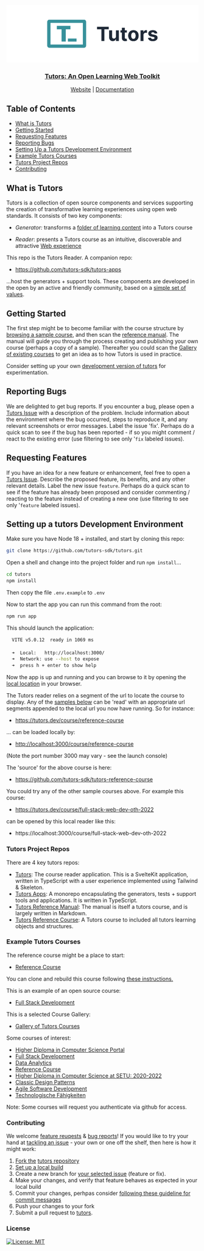 <p align="center">
  <a href="https://tutors.dev">
    <img src="./static/tutors-light.png"
  </a>
</p>

<h3 align="center">
Tutors: An Open Learning Web Toolkit
</h3>

<p align="center">
  <a href="https://tutors.dev">Website</a> |
  <a href="https://tutors.dev/course/tutors-reference-manual">Documentation</a>
</p>

## Table of Contents

- [What is Tutors](#what-is-tutors)
- [Getting Started](#getting-started)
- [Requesting Features](#requesting-features)
- [Reporting Bugs](#reporting-bugs)
- [Setting Up a Tutors Development Environment](#setting-up-a-tutors-development-environment)
- [Example Tutors Courses](#example-tutors-courses)
- [Tutors Project Repos](#tutors-project-repos)
- [Contributing](#contributing)

## What is Tutors

Tutors is a collection of open source components and services supporting the creation of transformative learning experiences using open web standards. It consists of two key components:

- _Generator:_ transforms a [folder of learning content](https://github.com/tutors-sdk/tutors-reference-course) into a Tutors course

- _Reader_: presents a Tutors course as an intuitive, discoverable and attractive [Web experience](https://tutors.dev/course/reference-course)

This repo is the Tutors Reader. A companion repo:

- <https://github.com/tutors-sdk/tutors-apps>

...host the generators + support tools. These components are developed in the open by an active and friendly community, based on a [simple set of values](https://tutors.dev/course/tutors-reference-manual#tutors-values).

## Getting Started

The first step might be to become familiar with the course structure by [browsing a sample course](https://tutors.dev/course/reference-course), and then scan the [reference manual](https://tutors.dev/course/tutors-reference-manual). The manual will guide you through the process creating and publishing your own course (perhaps a copy of a sample). Thereafter you could scan the [Gallery of existing courses](https://tutors.dev/gallery) to get an idea as to how Tutors is used in practice.

Consider setting up your own [development version of tutors](#setting-up-a-tutors-development-environment) for experimentation.

## Reporting Bugs

We are delighted to get bug reports. If you encounter a bug, please open a [Tutors Issue](https://github.com/tutors-sdk/tutors/issues) with a description of the problem. Include information about the environment where the bug occurred, steps to reproduce it, and any relevant screenshots or error messages. Label the issue 'fix'. Perhaps do a quick scan to see if the bug has been reported - if so you might comment / react to the existing error (use filtering to see only '`fix` labeled issues).

## Requesting Features

If you have an idea for a new feature or enhancement, feel free to open a [Tutors Issue](https://github.com/tutors-sdk/tutors/issues). Describe the proposed feature, its benefits, and any other relevant details. Label the new issue `feature`. Perhaps do a quick scan to see if the feature has already been proposed and consider commenting / reacting to the feature instead of creating a new one (use filtering to see only '`feature` labeled issues).

## Setting up a tutors Development Environment

Make sure you have Node 18 + installed, and start by cloning this repo:

~~~bash
git clone https://github.com/tutors-sdk/tutors.git
~~~

Open a shell and change into the project folder and run `npm install`...

~~~bash
cd tutors
npm install
~~~

Then copy the file `.env.example` to `.env`

Now to start the app you can run this command from the root:

~~~bash
npm run app
~~~

This should launch the application:

~~~bash
  VITE v5.0.12  ready in 1069 ms

  ➜  Local:   http://localhost:3000/
  ➜  Network: use --host to expose
  ➜  press h + enter to show help
~~~

Now the app is up and running and you can browse to it by opening the <a href="http://localhost:3000/">local location</a> in your browser.

The Tutors reader relies on a segment of the url to locate the course to display. Any of the [samples below]((#example-tutors-courses)) can be 'read' with an appropriate url segments appended to the local url you now have running. So for instance:

- <https://tutors.dev/course/reference-course>

... can be loaded locally by:

- <http://localhost:3000/course/reference-course>

(Note the port number 3000 may vary - see the launch console)

The 'source' for the above course is here:

- https://github.com/tutors-sdk/tutors-reference-course

You could try any of the other sample courses above. For example this course:

- https://tutors.dev/course/full-stack-web-dev-oth-2022

can be opened by this local reader like this:

- https://localhost:3000/course/full-stack-web-dev-oth-2022

### Tutors Project Repos

There are 4 key tutors repos:

- [Tutors](https://github.com/tutors-sdk/tutors): The course reader application. This is a SvelteKit application, written in TypeScript with a user experience implemented using Tailwind & Skeleton.
- [Tutors Apps](https://github.com/tutors-sdk/tutors-apps): A monorepo encapsulating the generators, tests + support tools and applications. It is written in TypeScript.
- [Tutors Reference Manual](https://github.com/tutors-sdk/tutors-reference-manual): The manual is itself a tutors course, and is largely written in Markdown.
- [Tutors Reference Course](https://github.com/tutors-sdk/tutors-reference-course): A Tutors course to included all tutors learning objects and structures.

### Example Tutors Courses

The reference course might be a place to start:

- [Reference Course](https://github.com/tutors-sdk/tutors-reference-course)

You can clone and rebuild this course following [these instructions.](https://tutors.dev/course/tutors-reference-manual#getting-started)

This is an example of an open source course:

- [Full Stack Development](https://github.com/wit-hdip-comp-sci-2023/full-stack-1)

This is a selected Course Gallery:

- [Gallery of Tutors Courses](https://tutors.dev/gallery)

Some courses of interest:

- [Higher Diploma in Computer Science Portal](https://tutors.dev/course/wit-hdip-comp-sci-showcase)
- [Full Stack Development](https://tutors.dev/course/full-stack-web-dev-oth-2022)
- [Data Analytics](https://tutors.dev/course/data-analytics-essentials)
- [Reference Course](https://tutors.dev/course/reference-course)
- [Higher Diploma in Computer Science at SETU: 2020-2022](https://tutors.dev/course/wit-hdip-comp-sci-2020)
- [Classic Design Patterns](https://tutors.dev/course/classic-design-patterns)
- [Agile Software Development](https://tutors.dev/course/agile-2023)
- [Technologische Fähigkeiten](https://tutors.dev/course/zusatzstudium-digital-skills-semester1)

Note: Some courses will request you authenticate via github for access.

### Contributing

We welcome [feature reuqests](#requesting-features) & [bug reports](#reporting-bugs)! If you would like to try your hand at [tackling an issue](https://github.com/tutors-sdk/tutors/issues) - your own or one off the shelf, then here is how it might work:

1. [Fork the](https://www.freecodecamp.org/news/how-to-fork-a-github-repository/) [tutors repository](https://github.com/tutors-sdk/tutors)
2. [Set up a local build](#setting-up-a-tutors-development-environment)
3. Create a new branch for [your selected issue](https://github.com/tutors-sdk/tutors/issues) (feature or fix).
4. Make your changes, and verify that feature behaves as expected in your local build
6. Commit your changes, perhpas consider [following these guideline for commit messages](https://www.freecodecamp.org/news/how-to-write-better-git-commit-messages/)
7. Push your changes to your fork
8. Submit a pull request to [tutors](https://github.com/tutors-sdk/tutors).


### License

[![License: MIT](https://img.shields.io/badge/License-MIT-yellow.svg)](https://opensource.org/licenses/MIT)
